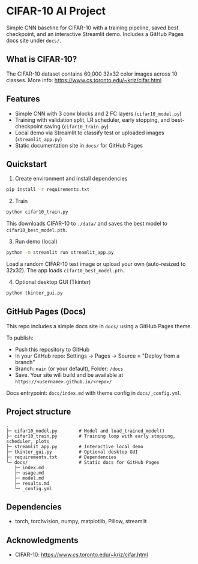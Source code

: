 # CIFAR-10 AI Project

Simple CNN baseline for CIFAR-10 with a training pipeline, saved best checkpoint, and an interactive Streamlit demo. Includes a GitHub Pages docs site under `docs/`.

## What is CIFAR-10?
The CIFAR-10 dataset contains 60,000 32x32 color images across 10 classes. More info: <https://www.cs.toronto.edu/~kriz/cifar.html>

## Features
- Simple CNN with 3 conv blocks and 2 FC layers (`cifar10_model.py`)
- Training with validation split, LR scheduler, early stopping, and best-checkpoint saving (`cifar10_train.py`)
- Local demo via Streamlit to classify test or uploaded images (`streamlit_app.py`)
- Static documentation site in `docs/` for GitHub Pages

## Quickstart
1. Create environment and install dependencies

```bash
pip install -r requirements.txt
```

2. Train

```bash
python cifar10_train.py
```

This downloads CIFAR-10 to `./data/` and saves the best model to `cifar10_best_model.pth`.

3. Run demo (local)

```bash
python -m streamlit run streamlit_app.py
```

Load a random CIFAR-10 test image or upload your own (auto-resized to 32x32). The app loads `cifar10_best_model.pth`.

4. Optional desktop GUI (Tkinter)

```bash
python tkinter_gui.py
```

## GitHub Pages (Docs)
This repo includes a simple docs site in `docs/` using a GitHub Pages theme.

To publish:
- Push this repository to GitHub
- In your GitHub repo: Settings → Pages → Source = "Deploy from a branch"
- Branch: `main` (or your default), Folder: `/docs`
- Save. Your site will build and be available at `https://<username>.github.io/<repo>/`

Docs entrypoint: `docs/index.md` with theme config in `docs/_config.yml`.

## Project structure
```text
.
├─ cifar10_model.py        # Model and load_trained_model()
├─ cifar10_train.py        # Training loop with early stopping, scheduler, plots
├─ streamlit_app.py        # Interactive local demo
├─ tkinter_gui.py          # Optional desktop GUI
├─ requirements.txt        # Dependencies
└─ docs/                   # Static docs for GitHub Pages
   ├─ index.md
   ├─ usage.md
   ├─ model.md
   ├─ results.md
   └─ _config.yml
```

## Dependencies
- torch, torchvision, numpy, matplotlib, Pillow, streamlit

## Acknowledgments
- CIFAR-10: <https://www.cs.toronto.edu/~kriz/cifar.html>

